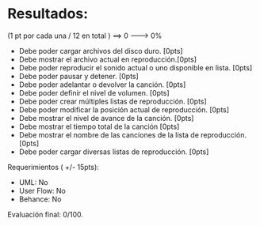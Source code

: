 # Resultados:

(1 pt por cada una / 12 en total ) ==> 0 ---> 0%

- Debe poder cargar archivos del disco duro. [0pts]
- Debe mostrar el archivo actual en reproducción.[0pts]
- Debe poder reproducir el sonido actual o uno disponible en lista. [0pts]
- Debe poder pausar y detener. [0pts]
- Debe poder adelantar o devolver la canción. [0pts]
- Debe poder definir el nivel de volumen. [0pts]
- Debe poder crear múltiples listas de reproducción. [0pts]
- Debe poder modificar la posición actual de reproducción. [0pts]
- Debe mostrar el nivel de avance de la canción. [0pts]
- Debe mostrar el tiempo total de la canción [0pts]
- Debe mostrar el nombre de las canciones de la lista de reproducción. [0pts]
- Debe poder cargar diversas listas de reproducción. [0pts]

Requerimientos ( +/- 15pts):
- UML: No
- User Flow: No
- Behance: No

Evaluación final: 0/100.
